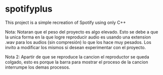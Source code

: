 # spotifyplus
This project is a simple recreation of Spotify using only C++

Nota: Notaran que el peso del proyecto es algo elevado. Esto se debe a que la unica forma en la que logre reproducir audio
es usando una extension .wav para los audios (sin compresión) lo que los hace muy pesados. Los invito a modificar los mismos 
si desean experimentar con el proyecto.


Nota 2: Apartir de que se reproduce la cancion el reproductor se queda colgado, esto es porque la barra para mostrar el proceso de
la cancion interrumpe los demas procesos. 
